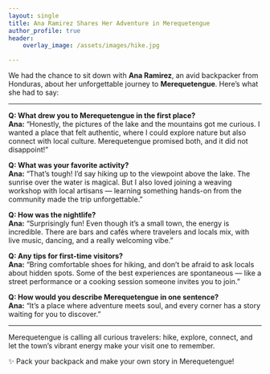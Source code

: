 ```yaml
---
layout: single 
title: Ana Ramirez Shares Her Adventure in Merequetengue
author_profile: true 
header: 
    overlay_image: /assets/images/hike.jpg

---
```


We had the chance to sit down with **Ana Ramirez**, an avid backpacker from Honduras, about her unforgettable journey to **Merequetengue**. Here’s what she had to say:

---

**Q: What drew you to Merequetengue in the first place?**  
**Ana:** “Honestly, the pictures of the lake and the mountains got me curious. I wanted a place that felt authentic, where I could explore nature but also connect with local culture. Merequetengue promised both, and it did not disappoint!”

**Q: What was your favorite activity?**  
**Ana:** “That’s tough! I’d say hiking up to the viewpoint above the lake. The sunrise over the water is magical. But I also loved joining a weaving workshop with local artisans — learning something hands-on from the community made the trip unforgettable.”

**Q: How was the nightlife?**  
**Ana:** “Surprisingly fun! Even though it’s a small town, the energy is incredible. There are bars and cafés where travelers and locals mix, with live music, dancing, and a really welcoming vibe.”

**Q: Any tips for first-time visitors?**  
**Ana:** “Bring comfortable shoes for hiking, and don’t be afraid to ask locals about hidden spots. Some of the best experiences are spontaneous — like a street performance or a cooking session someone invites you to join.”

**Q: How would you describe Merequetengue in one sentence?**  
**Ana:** “It’s a place where adventure meets soul, and every corner has a story waiting for you to discover.”

---

Merequetengue is calling all curious travelers: hike, explore, connect, and let the town’s vibrant energy make your visit one to remember.  

✨ Pack your backpack and make your own story in Merequetengue!
